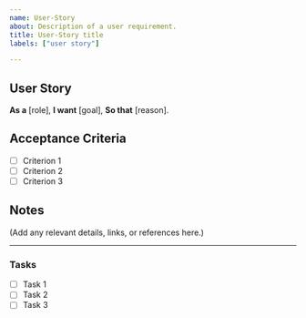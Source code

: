 ```yaml
---
name: User-Story
about: Description of a user requirement.
title: User-Story title
labels: ["user story"]

---
```


## User Story
**As a** [role],
**I want** [goal],
**So that** [reason].

## Acceptance Criteria
- [ ] Criterion 1
- [ ] Criterion 2
- [ ] Criterion 3

## Notes
(Add any relevant details, links, or references here.)

---

### Tasks
- [ ] Task 1
- [ ] Task 2
- [ ] Task 3
